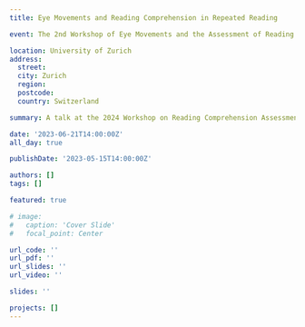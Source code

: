```yaml
---
title: Eye Movements and Reading Comprehension in Repeated Reading

event: The 2nd Workshop of Eye Movements and the Assessment of Reading Comprehension

location: University of Zurich
address:
  street:
  city: Zurich
  region: 
  postcode: 
  country: Switzerland

summary: A talk at the 2024 Workshop on Reading Comprehension Assessment from Eye Movements, discussing the latest advancements in the field.

date: '2023-06-21T14:00:00Z'
all_day: true

publishDate: '2023-05-15T14:00:00Z'

authors: []
tags: []

featured: true

# image:
#   caption: 'Cover Slide'
#   focal_point: Center

url_code: ''
url_pdf: ''
url_slides: ''
url_video: ''

slides: ''

projects: []
---
```

